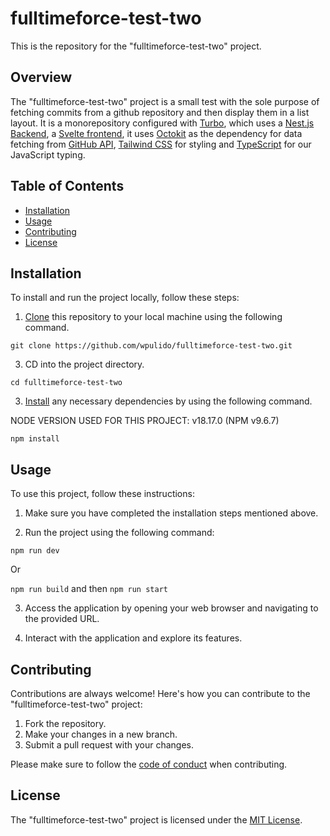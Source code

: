 # fulltimeforce-test-two

This is the repository for the "fulltimeforce-test-two" project.

## Overview

The "fulltimeforce-test-two" project is a small test with the sole purpose of fetching commits from a github repository and then display them in a list layout.
It is a monorepository configured with [Turbo](https://turbo.build), which uses a [Nest.js Backend](https://nestjs.com), a [Svelte frontend](https://svelte.dev/), it uses [Octokit](https://github.com/octokit) as the dependency for data fetching from [GitHub API](https://docs.github.com/en/rest?apiVersion=2022-11-28), [Tailwind CSS](https://tailwindcss.com) for styling and [TypeScript](https://typescriptlang.org) for our JavaScript typing.

## Table of Contents

- [Installation](#installation)
- [Usage](#usage)
- [Contributing](#contributing)
- [License](#license)

## Installation

To install and run the project locally, follow these steps:

1. [Clone](https://help.github.com/en/github/creating-cloning-and-archiving-repositories/cloning-a-repository) this repository to your local machine using the following command.

`git clone https://github.com/wpulido/fulltimeforce-test-two.git`

3. CD into the project directory.

`cd fulltimeforce-test-two`

3. [Install](https://help.github.com/en/github/managing-packages-with-github-packages/configuring-docker-for-use-with-github-packages) any necessary dependencies by using the following command.

NODE VERSION USED FOR THIS PROJECT: v18.17.0 (NPM v9.6.7)

`npm install`

## Usage

To use this project, follow these instructions:

1. Make sure you have completed the installation steps mentioned above.

2. Run the project using the following command:

`npm run dev`

Or

`npm run build` and then `npm run start`

3. Access the application by opening your web browser and navigating to the provided URL.

4. Interact with the application and explore its features.

## Contributing

Contributions are always welcome! Here's how you can contribute to the "fulltimeforce-test-two" project:

1. Fork the repository.
2. Make your changes in a new branch.
3. Submit a pull request with your changes.

Please make sure to follow the [code of conduct](CODE_OF_CONDUCT.md) when contributing.

## License

The "fulltimeforce-test-two" project is licensed under the [MIT License](LICENSE).
